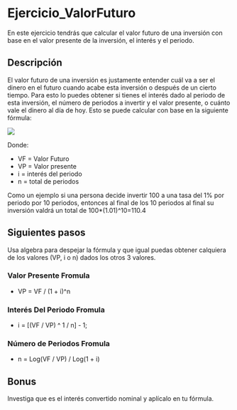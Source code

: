 # Ejercicio_ValorFuturo

En este ejercicio tendrás que calcular el valor futuro de una inversión con base en el valor presente de la inversión, el interés y el periodo.

## Descripción

El valor futuro de una inversión es justamente entender cuál va a ser el dinero en el futuro cuando acabe esta inversión o después de un cierto tiempo. Para esto lo puedes obtener si tienes el interés dado al periodo de esta inversión, el número de periodos a invertir y el valor presente, o cuánto vale el dinero al día de hoy. Esto se puede calcular con base en la siguiente fórmula:

<img src="https://latex.codecogs.com/gif.latex?%5Cdpi%7B300%7D%20VF%3DVP%281&plus;i%29%5En " />

Donde:

- VF = Valor Futuro
- VP = Valor presente
- i = interés del periodo
- n = total de periodos

Como un ejemplo si una persona decide invertir 100 a una tasa del 1% por periodo por 10 periodos, entonces al final de los 10 periodos al final su inversión valdrá un total de 100\*(1.01)^10=110.4

## Siguientes pasos

Usa algebra para despejar la fórmula y que igual puedas obtener calquiera de los valores (VP, i o n) dados los otros 3 valores.

### Valor Presente Fromula

- VP = VF / (1 + i)^n

### Interés Del Periodo Fromula

- i = [(VF / VP) ^ 1 / n] - 1;

### Número de Periodos Fromula

- n = Log(VF / VP) / Log(1 + i)

## Bonus

Investiga que es el interés convertido nominal y aplícalo en tu fórmula.
